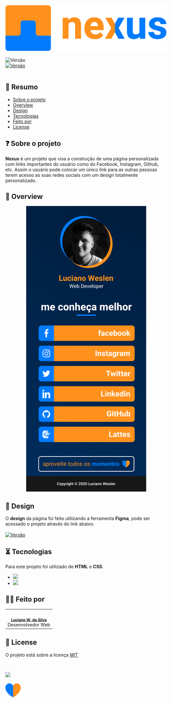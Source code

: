 <div align="center">
  <img src=".github/logo.svg" >
</div>

<br/>

<div align="left">
  <img src="https://img.shields.io/badge/Versão%3F-1.0.0-FF911C?style=for-the-badge" alt="Versão" />
  <br/>
  <a href="https://lucianoweslen.dev/nexus" title="Nexus">
    <img src="https://img.shields.io/badge/Acesse em-lucianoweslen.dev/nexus-FF911C?style=for-the-badge" alt="Versão" />
  </a>
</div>

<br/>

## 📓 Resumo
- [Sobre o projeto](#sobre-o-projeto)
- [Overview](#overview)
- [Design](#design)
- [Tecnologias](#tecnologias)
- [Feito por](#feito-por)
- [License](#license)

## ❓ Sobre o projeto
**Nexus** é um projeto que visa a construção de uma página personalizada com links importantes do usuário como do Facebook, Instagram, Github, etc. Assim o usuário pode colocar um único link para as outras pessoas terem acesso as suas redes sociais com um design totalmente personalizado. 

## 🚀 Overview
<div align="center">
  <img src=".github/overview.png" alt="Overview" />
</div>

## 🎨 Design
O **design** da página foi feito utilizando a ferramenta **Figma**, pode ser acessado o projeto através do link abaixo.
<br/>
<br/>
<a href="https://www.figma.com/file/K3HDDCs6sKwUoGjNkDtq6G/nexus?node-id=53%3A358" title="Figma">
  <img src="https://img.shields.io/badge/Figma-link-FF911C?style=for-the-badge" alt="Versão" />
</a>

## ⏳ Tecnologias
Para este projeto foi utilizado de **HTML** e **CSS**.

- ![](https://img.shields.io/badge/-html5-FF911C?style=for-the-badge)
- ![](https://img.shields.io/badge/-css3-FF911C?style=for-the-badge)

## 👨‍💻 Feito por
<table>
  <tr>
    <td align="center"><img style="border-radius: 50%;" src="https://avatars3.githubusercontent.com/u/36344130?s=460&u=8f38afb60832d4576570ab1672894ac935e65db6&v=4" width="100px;" alt=""/><br /><sub><b><a href="https://lucianoweslen.dev/nexus" title="Luciano">Luciano W. da Silva</a></b></sub><br/>Desenvolvedor Web</td>
  </tr>
</table>

## 📜 License
O projeto está sobre a licença [MIT](./LICENSE)

<br/>

![](https://img.shields.io/badge/Nunca%20esque%C3%A7a%20de-aproveitar%20todos%20os%20momentos-informational?style=for-the-badge&logo=quote&logoColor=white&color=007BFE)

![](/assets/icons/heart.svg)